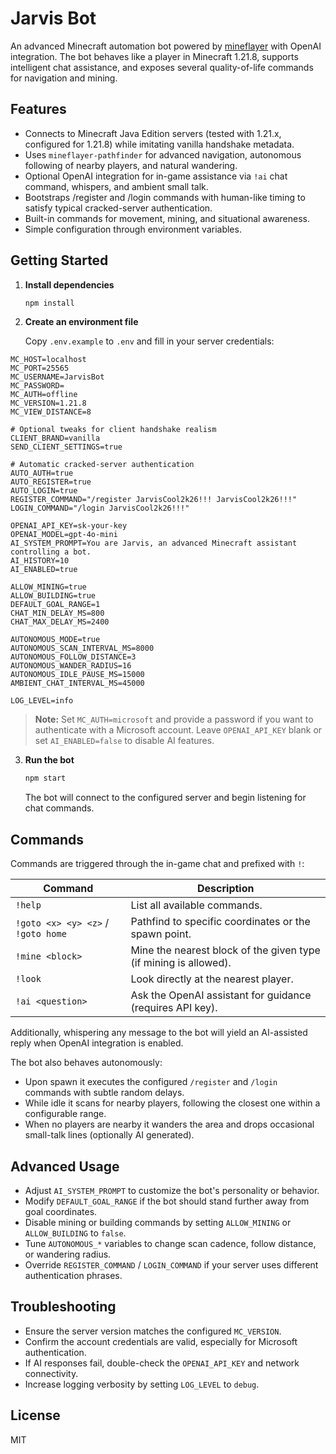 # Jarvis Bot

An advanced Minecraft automation bot powered by [mineflayer](https://github.com/PrismarineJS/mineflayer) with OpenAI integration. The bot behaves like a player in Minecraft 1.21.8, supports intelligent chat assistance, and exposes several quality-of-life commands for navigation and mining.

## Features

- Connects to Minecraft Java Edition servers (tested with 1.21.x, configured for 1.21.8) while imitating vanilla handshake metadata.
- Uses `mineflayer-pathfinder` for advanced navigation, autonomous following of nearby players, and natural wandering.
- Optional OpenAI integration for in-game assistance via `!ai` chat command, whispers, and ambient small talk.
- Bootstraps /register and /login commands with human-like timing to satisfy typical cracked-server authentication.
- Built-in commands for movement, mining, and situational awareness.
- Simple configuration through environment variables.

## Getting Started

1. **Install dependencies**

   ```bash
   npm install
   ```

2. **Create an environment file**

   Copy `.env.example` to `.env` and fill in your server credentials:

  ```env
  MC_HOST=localhost
  MC_PORT=25565
  MC_USERNAME=JarvisBot
  MC_PASSWORD=
  MC_AUTH=offline
  MC_VERSION=1.21.8
  MC_VIEW_DISTANCE=8

  # Optional tweaks for client handshake realism
  CLIENT_BRAND=vanilla
  SEND_CLIENT_SETTINGS=true

  # Automatic cracked-server authentication
  AUTO_AUTH=true
  AUTO_REGISTER=true
  AUTO_LOGIN=true
  REGISTER_COMMAND="/register JarvisCool2k26!!! JarvisCool2k26!!!"
  LOGIN_COMMAND="/login JarvisCool2k26!!!"

  OPENAI_API_KEY=sk-your-key
  OPENAI_MODEL=gpt-4o-mini
  AI_SYSTEM_PROMPT=You are Jarvis, an advanced Minecraft assistant controlling a bot.
  AI_HISTORY=10
  AI_ENABLED=true

  ALLOW_MINING=true
  ALLOW_BUILDING=true
  DEFAULT_GOAL_RANGE=1
  CHAT_MIN_DELAY_MS=800
  CHAT_MAX_DELAY_MS=2400

  AUTONOMOUS_MODE=true
  AUTONOMOUS_SCAN_INTERVAL_MS=8000
  AUTONOMOUS_FOLLOW_DISTANCE=3
  AUTONOMOUS_WANDER_RADIUS=16
  AUTONOMOUS_IDLE_PAUSE_MS=15000
  AMBIENT_CHAT_INTERVAL_MS=45000

  LOG_LEVEL=info
  ```

   > **Note:** Set `MC_AUTH=microsoft` and provide a password if you want to authenticate with a Microsoft account. Leave `OPENAI_API_KEY` blank or set `AI_ENABLED=false` to disable AI features.

3. **Run the bot**

   ```bash
   npm start
   ```

   The bot will connect to the configured server and begin listening for chat commands.

## Commands

Commands are triggered through the in-game chat and prefixed with `!`:

| Command | Description |
| --- | --- |
| `!help` | List all available commands. |
| `!goto <x> <y> <z>` / `!goto home` | Pathfind to specific coordinates or the spawn point. |
| `!mine <block>` | Mine the nearest block of the given type (if mining is allowed). |
| `!look` | Look directly at the nearest player. |
| `!ai <question>` | Ask the OpenAI assistant for guidance (requires API key). |

Additionally, whispering any message to the bot will yield an AI-assisted reply when OpenAI integration is enabled.

The bot also behaves autonomously:

- Upon spawn it executes the configured `/register` and `/login` commands with subtle random delays.
- While idle it scans for nearby players, following the closest one within a configurable range.
- When no players are nearby it wanders the area and drops occasional small-talk lines (optionally AI generated).

## Advanced Usage

- Adjust `AI_SYSTEM_PROMPT` to customize the bot's personality or behavior.
- Modify `DEFAULT_GOAL_RANGE` if the bot should stand further away from goal coordinates.
- Disable mining or building commands by setting `ALLOW_MINING` or `ALLOW_BUILDING` to `false`.
- Tune `AUTONOMOUS_*` variables to change scan cadence, follow distance, or wandering radius.
- Override `REGISTER_COMMAND` / `LOGIN_COMMAND` if your server uses different authentication phrases.

## Troubleshooting

- Ensure the server version matches the configured `MC_VERSION`.
- Confirm the account credentials are valid, especially for Microsoft authentication.
- If AI responses fail, double-check the `OPENAI_API_KEY` and network connectivity.
- Increase logging verbosity by setting `LOG_LEVEL` to `debug`.

## License

MIT
